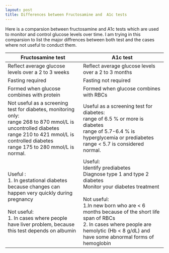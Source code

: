 ```yaml
---
layout: post
title: Differences between Fructosamine and  A1c tests 
---
```


Here is a comparsion between fructosamine and A1c tests which are used to monitor and control glucose levels over time. I am trying in this comparsion to list the major diffrences between both test and the cases where not useful to conduct them. 
<Br>

|  Fructosamine test                                                                                                                                                                                           	|  A1c test                                                                                                                                                                                                                                                                                                   	|
|--------------------------------------------------------------------------------------------------------------------------------------------------------------------------------------------------------------	|-------------------------------------------------------------------------------------------------------------------------------------------------------------------------------------------------------------------------------------------------------------------------------------------------------------	|
|  Reflect average glucose levels over a 2 to 3 weeks                                                                                                                                                          	|  Reflect average glucose levels over a 2 to 3 months                                                                                                                                                                                                                                                        	|
| Fasting required                                                                                                                                                                                             	| Fasting not required                                                                                                                                                                                                                                                                                        	|
| Formed when glucose combines with protein                                                                                                                                                                    	| Formed when glucose combines with RBCs 			                                                                                                                                                                                                                                                                     	|
| Not useful as a screening test for diabetes, monitoring only:		<br>range  268 to 870 mmol/L is uncontrolled diabetes			<br>range  210 to 421 mmol/L is controlled diabetes		<br>range  175 to 280 mmol/L is normal. 	| Useful as a screening test for diabetes:<br>range of 6.5 % or more is diabetes<br>range of 5.7-6.4 % is hyperglycemia or prediabetes<br>range < 5.7 is considered normal.                                                                                                                                   	|
| Useful :<br>1. In gestational diabetes because changes can happen very quickly during pregnancy<br><br>Not useful:	<br>1. In cases where people have liver problem, because this test depends on albumin 	     	| Useful:			<br>Identify prediabetes			<br>Diagnose type 1 and type 2 diabetes			<br>Monitor your diabetes treatment<br>	<br>Not useful:			<br>1.In new born who are < 6 months because of the short life span of RBCs<br>2. In cases where people are hemolytic (Hb < 8 g/dL) and  have some abnormal forms of hemoglobin 	|


<Br>
